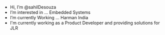 - Hi, I’m @sahilDesouza
- I’m interested in ... Embedded Systems
- I’m currently Working ... Harman India
- I'm currently working as a Product Developer and providing solutions for JLR

<!---
sahilDesouza/sahilDesouza is a ✨ special ✨ repository because its `README.md` (this file) appears on your GitHub profile.
You can click the Preview link to take a look at your changes.
--->
